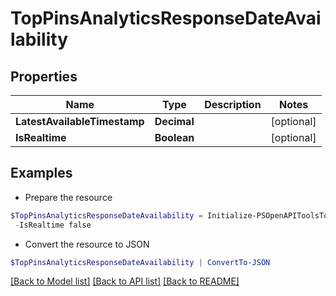 # TopPinsAnalyticsResponseDateAvailability
## Properties

Name | Type | Description | Notes
------------ | ------------- | ------------- | -------------
**LatestAvailableTimestamp** | **Decimal** |  | [optional] 
**IsRealtime** | **Boolean** |  | [optional] 

## Examples

- Prepare the resource
```powershell
$TopPinsAnalyticsResponseDateAvailability = Initialize-PSOpenAPIToolsTopPinsAnalyticsResponseDateAvailability  -LatestAvailableTimestamp 1649116799000 `
 -IsRealtime false
```

- Convert the resource to JSON
```powershell
$TopPinsAnalyticsResponseDateAvailability | ConvertTo-JSON
```

[[Back to Model list]](../README.md#documentation-for-models) [[Back to API list]](../README.md#documentation-for-api-endpoints) [[Back to README]](../README.md)

